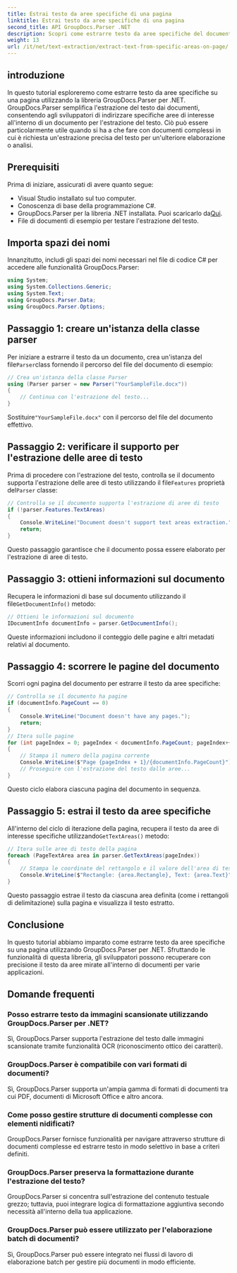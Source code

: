 ```yaml
---
title: Estrai testo da aree specifiche di una pagina
linktitle: Estrai testo da aree specifiche di una pagina
second_title: API GroupDocs.Parser .NET
description: Scopri come estrarre testo da aree specifiche del documento utilizzando GroupDocs.Parser per .NET. Estrazione di testi mirata e precisa per le tue applicazioni.
weight: 13
url: /it/net/text-extraction/extract-text-from-specific-areas-on-page/
---
```

## introduzione
In questo tutorial esploreremo come estrarre testo da aree specifiche su una pagina utilizzando la libreria GroupDocs.Parser per .NET. GroupDocs.Parser semplifica l'estrazione del testo dai documenti, consentendo agli sviluppatori di indirizzare specifiche aree di interesse all'interno di un documento per l'estrazione del testo. Ciò può essere particolarmente utile quando si ha a che fare con documenti complessi in cui è richiesta un'estrazione precisa del testo per un'ulteriore elaborazione o analisi.
## Prerequisiti
Prima di iniziare, assicurati di avere quanto segue:
- Visual Studio installato sul tuo computer.
- Conoscenza di base della programmazione C#.
- GroupDocs.Parser per la libreria .NET installata. Puoi scaricarlo da[Qui](https://releases.groupdocs.com/parser/net/).
- File di documenti di esempio per testare l'estrazione del testo.
## Importa spazi dei nomi
Innanzitutto, includi gli spazi dei nomi necessari nel file di codice C# per accedere alle funzionalità GroupDocs.Parser:
```csharp
using System;
using System.Collections.Generic;
using System.Text;
using GroupDocs.Parser.Data;
using GroupDocs.Parser.Options;
```
## Passaggio 1: creare un'istanza della classe parser
 Per iniziare a estrarre il testo da un documento, crea un'istanza del file`Parser`class fornendo il percorso del file del documento di esempio:
```csharp
// Crea un'istanza della classe Parser
using (Parser parser = new Parser("YourSampleFile.docx"))
{
    // Continua con l'estrazione del testo...
}
```
 Sostituire`"YourSampleFile.docx"` con il percorso del file del documento effettivo.
## Passaggio 2: verificare il supporto per l'estrazione delle aree di testo
 Prima di procedere con l'estrazione del testo, controlla se il documento supporta l'estrazione delle aree di testo utilizzando il file`Features` proprietà del`Parser` classe:
```csharp
// Controlla se il documento supporta l'estrazione di aree di testo
if (!parser.Features.TextAreas)
{
    Console.WriteLine("Document doesn't support text areas extraction.");
    return;
}
```
Questo passaggio garantisce che il documento possa essere elaborato per l'estrazione di aree di testo.
## Passaggio 3: ottieni informazioni sul documento
 Recupera le informazioni di base sul documento utilizzando il file`GetDocumentInfo()` metodo:
```csharp
// Ottieni le informazioni sul documento
IDocumentInfo documentInfo = parser.GetDocumentInfo();
```
Queste informazioni includono il conteggio delle pagine e altri metadati relativi al documento.
## Passaggio 4: scorrere le pagine del documento
Scorri ogni pagina del documento per estrarre il testo da aree specifiche:
```csharp
// Controlla se il documento ha pagine
if (documentInfo.PageCount == 0)
{
    Console.WriteLine("Document doesn't have any pages.");
    return;
}
// Itera sulle pagine
for (int pageIndex = 0; pageIndex < documentInfo.PageCount; pageIndex++)
{
    // Stampa il numero della pagina corrente
    Console.WriteLine($"Page {pageIndex + 1}/{documentInfo.PageCount}");
    // Proseguire con l'estrazione del testo dalle aree...
}
```
Questo ciclo elabora ciascuna pagina del documento in sequenza.
## Passaggio 5: estrai il testo da aree specifiche
All'interno del ciclo di iterazione della pagina, recupera il testo da aree di interesse specifiche utilizzando`GetTextAreas()` metodo:
```csharp
// Itera sulle aree di testo della pagina
foreach (PageTextArea area in parser.GetTextAreas(pageIndex))
{
    // Stampa le coordinate del rettangolo e il valore dell'area di testo
    Console.WriteLine($"Rectangle: {area.Rectangle}, Text: {area.Text}");
}
```
Questo passaggio estrae il testo da ciascuna area definita (come i rettangoli di delimitazione) sulla pagina e visualizza il testo estratto.
## Conclusione
In questo tutorial abbiamo imparato come estrarre testo da aree specifiche su una pagina utilizzando GroupDocs.Parser per .NET. Sfruttando le funzionalità di questa libreria, gli sviluppatori possono recuperare con precisione il testo da aree mirate all'interno di documenti per varie applicazioni.

## Domande frequenti
### Posso estrarre testo da immagini scansionate utilizzando GroupDocs.Parser per .NET?
Sì, GroupDocs.Parser supporta l'estrazione del testo dalle immagini scansionate tramite funzionalità OCR (riconoscimento ottico dei caratteri).
### GroupDocs.Parser è compatibile con vari formati di documenti?
Sì, GroupDocs.Parser supporta un'ampia gamma di formati di documenti tra cui PDF, documenti di Microsoft Office e altro ancora.
### Come posso gestire strutture di documenti complesse con elementi nidificati?
GroupDocs.Parser fornisce funzionalità per navigare attraverso strutture di documenti complesse ed estrarre testo in modo selettivo in base a criteri definiti.
### GroupDocs.Parser preserva la formattazione durante l'estrazione del testo?
GroupDocs.Parser si concentra sull'estrazione del contenuto testuale grezzo; tuttavia, puoi integrare logica di formattazione aggiuntiva secondo necessità all'interno della tua applicazione.
### GroupDocs.Parser può essere utilizzato per l'elaborazione batch di documenti?
Sì, GroupDocs.Parser può essere integrato nei flussi di lavoro di elaborazione batch per gestire più documenti in modo efficiente.